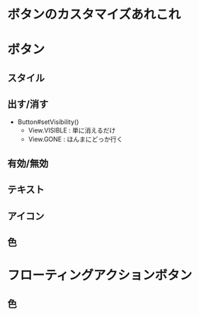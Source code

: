 # ボタンのカスタマイズあれこれ

# ボタン

## スタイル

## 出す/消す

* Button#setVisibility()
   * View.VISIBLE : 単に消えるだけ
   * View.GONE : ほんまにどっか行く

## 有効/無効

## テキスト

## アイコン

## 色

# フローティングアクションボタン

## 色


